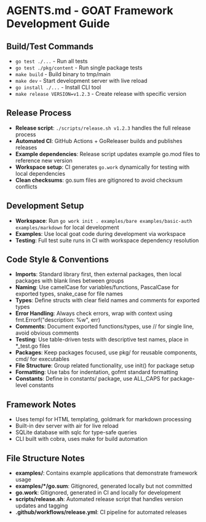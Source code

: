 # AGENTS.md - GOAT Framework Development Guide

## Build/Test Commands
- `go test ./...` - Run all tests
- `go test ./pkg/content` - Run single package tests  
- `make build` - Build binary to tmp/main
- `make dev` - Start development server with live reload
- `go install ./...` - Install CLI tool
- `make release VERSION=v1.2.3` - Create release with specific version

## Release Process
- **Release script**: `./scripts/release.sh v1.2.3` handles the full release process
- **Automated CI**: GitHub Actions + GoReleaser builds and publishes releases
- **Example dependencies**: Release script updates example go.mod files to reference new version
- **Workspace setup**: CI generates `go.work` dynamically for testing with local dependencies
- **Clean checksums**: go.sum files are gitignored to avoid checksum conflicts

## Development Setup
- **Workspace**: Run `go work init . examples/bare examples/basic-auth examples/markdown` for local development
- **Examples**: Use local goat code during development via workspace
- **Testing**: Full test suite runs in CI with workspace dependency resolution

## Code Style & Conventions
- **Imports**: Standard library first, then external packages, then local packages with blank lines between groups
- **Naming**: Use camelCase for variables/functions, PascalCase for exported types, snake_case for file names
- **Types**: Define structs with clear field names and comments for exported types
- **Error Handling**: Always check errors, wrap with context using fmt.Errorf("description: %w", err)
- **Comments**: Document exported functions/types, use // for single line, avoid obvious comments
- **Testing**: Use table-driven tests with descriptive test names, place in *_test.go files
- **Packages**: Keep packages focused, use pkg/ for reusable components, cmd/ for executables
- **File Structure**: Group related functionality, use init() for package setup
- **Formatting**: Use tabs for indentation, gofmt standard formatting
- **Constants**: Define in constants/ package, use ALL_CAPS for package-level constants

## Framework Notes
- Uses templ for HTML templating, goldmark for markdown processing
- Built-in dev server with air for live reload
- SQLite database with sqlc for type-safe queries
- CLI built with cobra, uses make for build automation

## File Structure Notes
- **examples/**: Contains example applications that demonstrate framework usage
- **examples/*/go.sum**: Gitignored, generated locally but not committed
- **go.work**: Gitignored, generated in CI and locally for development
- **scripts/release.sh**: Automated release script that handles version updates and tagging
- **.github/workflows/release.yml**: CI pipeline for automated releases
